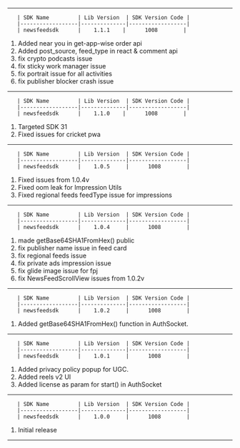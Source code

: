 ----------------------------------------------------------------------------------------------------------------------------

       | SDK Name         | Lib Version  | SDK Version Code |
       |------------------|--------------|------------------|
       | newsfeedsdk      |    1.1.1    |      1008        |

1. Added near you in get-app-wise order api
2. Added post_source, feed_type in react & comment api
3. fix crypto podcasts issue
4. fix sticky work manager issue
5. fix portrait issue for all activities
6. fix publisher blocker crash issue

----------------------------------------------------------------------------------------------------------------------------

       | SDK Name         | Lib Version  | SDK Version Code |
       |------------------|--------------|------------------|
       | newsfeedsdk      |    1.1.0    |      1008        |

1. Targeted SDK 31
2. Fixed issues for cricket pwa

----------------------------------------------------------------------------------------------------------------------------

       | SDK Name         | Lib Version  | SDK Version Code |
       |------------------|--------------|------------------|
       | newsfeedsdk      |    1.0.5     |      1008        |

1. Fixed issues from 1.0.4v
2. Fixed oom leak for Impression Utils
3. Fixed regional feeds feedType issue for impressions

----------------------------------------------------------------------------------------------------------------------------

       | SDK Name         | Lib Version  | SDK Version Code |
       |------------------|--------------|------------------|
       | newsfeedsdk      |    1.0.4     |      1008        |

1. made getBase64SHA1FromHex() public
2. fix publisher name issue in feed card
3. fix regional feeds issue
4. fix private ads impression issue
5. fix glide image issue for fpj
6. fix NewsFeedScrollView issues from 1.0.2v

----------------------------------------------------------------------------------------------------------------------------

       | SDK Name         | Lib Version  | SDK Version Code |
       |------------------|--------------|------------------|
       | newsfeedsdk      |    1.0.2     |      1008        |

1. Added getBase64SHA1FromHex() function in AuthSocket.

----------------------------------------------------------------------------------------------------------------------------

       | SDK Name         | Lib Version  | SDK Version Code |
       |------------------|--------------|------------------|
       | newsfeedsdk      |    1.0.1     |      1008        |

1. Added privacy policy popup for UGC.
2. Added reels v2 UI
3. Added license as param for start() in AuthSocket

----------------------------------------------------------------------------------------------------------------------------

       | SDK Name         | Lib Version  | SDK Version Code |
       |------------------|--------------|------------------|
       | newsfeedsdk      |    1.0.0     |      1008        |

1. Initial release

----------------------------------------------------------------------------------------------------------------------------